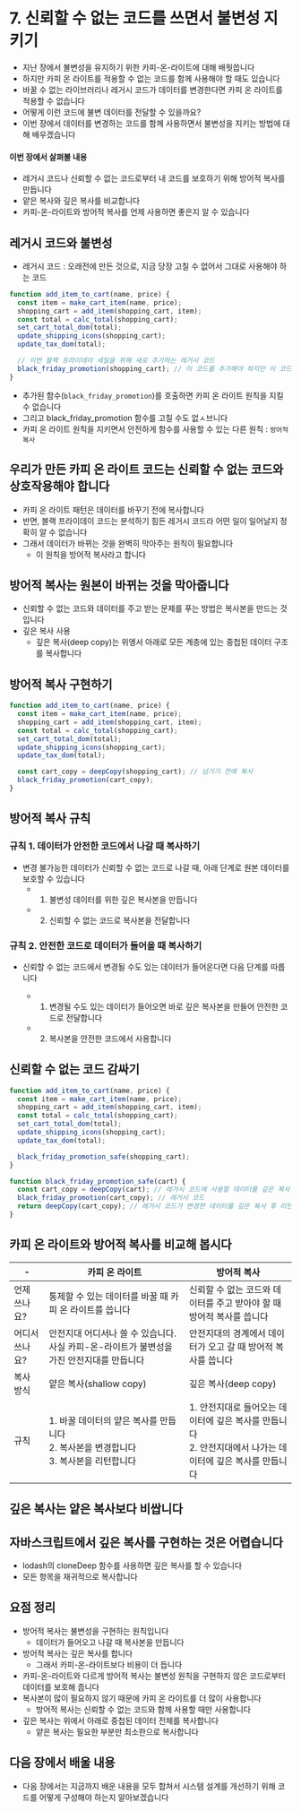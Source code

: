 # 7. 신뢰할 수 없는 코드를 쓰면서 불변성 지키기

- 지난 장에서 불변성을 유지하기 위한 카피-온-라이트에 대해 배웟씁니다
- 하지만 카피 온 라이트를 적용할 수 없는 코드를 함께 사용해야 할 때도 있습니다
- 바꿀 수 없는 라이브러리나 레거시 코드가 데이터를 변경한다면 카피 온 라이트를 적용할 수 없습니다
- 어떻게 이런 코드에 불변 데이터를 전달할 수 있을까요?
- 이번 장에서 데이터를 변경하는 코드를 함께 사용하면서 불변성을 지키는 방법에 대해 배우겠습니다

#### 이번 장에서 살펴볼 내용

- 레거시 코드나 신뢰할 수 없는 코드로부터 내 코드를 보호하기 위해 방어적 복사를 만듭니다
- 얕은 복사와 깊은 복사를 비교합니다
- 카피-온-라이트와 방어적 복사를 언제 사용하면 좋은지 알 수 있습니다

## 레거시 코드와 불변성

- 레거시 코드 : 오래전에 만든 것으로, 지금 당장 고칠 수 없어서 그대로 사용해야 하는 코드

```js
function add_item_to_cart(name, price) {
  const item = make_cart_item(name, price);
  shopping_cart = add_item(shopping_cart, item);
  const total = calc_total(shopping_cart);
  set_cart_total_dom(total);
  update_shipping_icons(shopping_cart);
  update_tax_dom(total);

  // 이번 블랙 프라이데이 세일을 위해 새로 추가하는 레거시 코드
  black_friday_promotion(shopping_cart); // 이 코드를 추가해야 하지만 이 코드는 장바구니 값을 바꿉니다
}
```

- 추가된 함수(`black_friday_promotion`)를 호출하면 카피 온 라이트 원칙을 지킬 수 없습니다
- 그리고 black_friday_promotion 함수를 고칠 수도 없ㅅ브니다
- 카피 온 라이트 원칙을 지키면서 안전하게 함수를 사용할 수 있는 다른 원칙 : `방어적 복사`

## 우리가 만든 카피 온 라이트 코드는 신뢰할 수 없는 코드와 상호작용해야 합니다

- 카피 온 라이트 패턴은 데이터를 바꾸기 전에 복사합니다
- 반면, 블랙 프라이데이 코드는 분석하기 힘든 레거시 코드라 어떤 일이 일어날지 정확히 알 수 없습니다
- 그래서 데이터가 바뀌는 것을 완벽히 막아주는 원칙이 필요합니다
  - 이 원칙을 방어적 복사라고 합니다

## 방어적 복사는 원본이 바뀌는 것을 막아줍니다

- 신뢰할 수 없는 코드와 데이터를 주고 받는 문제를 푸는 방법은 복사본을 만드는 것입니다
- 깊은 복사 사용
  - 깊은 복사(deep copy)는 위엥서 아래로 모든 계층에 있는 중첩된 데이터 구조를 복사합니다

## 방어적 복사 구현하기

```js
function add_item_to_cart(name, price) {
  const item = make_cart_item(name, price);
  shopping_cart = add_item(shopping_cart, item);
  const total = calc_total(shopping_cart);
  set_cart_total_dom(total);
  update_shipping_icons(shopping_cart);
  update_tax_dom(total);

  const cart_copy = deepCopy(shopping_cart); // 넘기기 전에 복사
  black_friday_promotion(cart_copy);
}
```

## 방어적 복사 규칙

### 규칙 1. 데이터가 안전한 코드에서 나갈 때 복사하기

- 변경 불가능한 데이터가 신뢰할 수 없는 코드로 나갈 때, 아래 단계로 원본 데이터를 보호할 수 있습니다
  - 1. 불변성 데이터를 위한 깊은 복사본을 만듭니다
  - 2. 신뢰할 수 없는 코드로 복사본을 전달합니다

### 규칙 2. 안전한 코드로 데이터가 들어올 때 복사하기

- 신뢰할 수 없는 코드에서 변경될 수도 있는 데이터가 들어온다면 다음 단계를 따릅니다

  - 1. 변경될 수도 있는 데이터가 들어오면 바로 깊은 복사본을 만들어 안전한 코드로 전달합니다
  - 2. 복사본을 안전한 코드에서 사용합니다

## 신뢰할 수 없는 코드 감싸기

```js
function add_item_to_cart(name, price) {
  const item = make_cart_item(name, price);
  shopping_cart = add_item(shopping_cart, item);
  const total = calc_total(shopping_cart);
  set_cart_total_dom(total);
  update_shipping_icons(shopping_cart);
  update_tax_dom(total);

  black_friday_promotion_safe(shopping_cart);
}

function black_friday_promotion_safe(cart) {
  const cart_copy = deepCopy(cart); // 레거시 코드에 사용할 데이터를 깊은 복사
  black_friday_promotion(cart_copy); // 레거시 코드
  return deepCopy(cart_copy); // 레거시 코드가 변경한 데이터를 깊은 복사 후 리턴
}
```

## 카피 온 라이트와 방어적 복사를 비교해 봅시다

| -              | 카피 온 라이트                                                                                    | 방어적 복사                                                                                                      |
| -------------- | ------------------------------------------------------------------------------------------------- | ---------------------------------------------------------------------------------------------------------------- |
| 언제 쓰나요?   | 통제할 수 있는 데이터를 바꿀 때 카피 온 라이트를 씁니다                                           | 신뢰할 수 없는 코드와 데이터를 주고 받아야 할 때 방어적 복사를 씁니다                                            |
| 어디서 쓰나요? | 안전지대 어디서나 쓸 수 있습니다. 사실 카피-온-라이트가 불변성을 가진 안전지대를 만듭니다         | 안전지대의 경계에서 데이터가 오고 갈 때 방어적 복사를 씁니다                                                     |
| 복사 방식      | 얕은 복사(shallow copy)                                                                           | 깊은 복사(deep copy)                                                                                             |
| 규칙           | 1. 바꿀 데이터의 얕은 복사를 만듭니다 <br /> 2. 복사본을 변경합니다 <br /> 3. 복사본을 리턴합니다 | 1. 안전지대로 들어오는 데이터에 깊은 복사를 만듭니다 <br /> 2. 안전지대에서 나가는 데이터에 깊은 복사를 만듭니다 |

## 깊은 복사는 얕은 복사보다 비쌉니다

## 자바스크립트에서 깊은 복사를 구현하는 것은 어렵습니다

- lodash의 cloneDeep 함수를 사용하면 깊은 복사를 할 수 있습니다
- 모든 항목을 재귀적으로 복사합니다

## 요점 정리

- 방어적 복사는 불변성을 구현하는 원칙입니다
  - 데이터가 들어오고 나갈 때 복사본을 만듭니다
- 방어적 복사는 깊은 복사를 합니다
  - 그래서 카피-온-라이트보다 비용이 더 듭니다
- 카피-온-라이트와 다르게 방어적 복사는 불변성 원칙을 구현하지 않은 코드로부터 데이터를 보호해 줍니다
- 복사본이 많이 필요하지 않기 때문에 카피 온 라이트를 더 많이 사용합니다
  - 방어적 복사는 신뢰할 수 없는 코드와 함께 사용할 때만 사용합니다
- 깊은 복사는 위에서 아래로 중첩된 데이터 전체를 복사합니다
  - 얕은 복사는 필요한 부분만 최소한으로 복사합니다

## 다음 장에서 배울 내용

- 다음 장에서는 지금까지 배운 내용을 모두 합쳐서 시스템 설계를 개선하기 위해 코드를 어떻게 구성해야 하는지 알아보겠습니다
